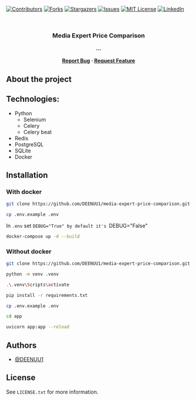 [![Contributors][contributors-shield]][contributors-url]
[![Forks][forks-shield]][forks-url]
[![Stargazers][stars-shield]][stars-url]
[![Issues][issues-shield]][issues-url]
[![MIT License][license-shield]][license-url]
[![LinkedIn][linkedin-shield]][linkedin-url]



<br />
<div align="center">
  <h3 align="center">Media Expert Price Comparison</h3>
  <strong align="center">
    ...
    <br />
    <br />
    <a href="https://github.com/DEENUU1/media-expert-price-comparison/issues">Report Bug</a>
    ·
    <a href="https://github.com/DEENUU1/media-expert-price-comparison/issues">Request Feature</a>
  </strong>
</div>


## About the project


## Technologies:
- Python
  - Selenium
  - Celery
  - Celery beat
- Redis
- PostgreSQL
- SQLite
- Docker


## Installation
### With docker
```bash
git clone https://github.com/DEENUU1/media-expert-price-comparison.git
```


```bash
cp .env.example .env
```

In `.env` set `DEBUG="True" by default it's `DEBUG="False"
 
```bash
docker-compose up -d --build
```

### Without docker
```bash
git clone https://github.com/DEENUU1/media-expert-price-comparison.git
```

```bash
python -m venv .venv
```

```bash
.\.venv\Scripts\activate
```

```bash
pip install -r requirements.txt
```

```bash
cp .env.example .env
```

```bash
cd app
```

```bash
uvicorn app:app --reload
```

## Authors

- [@DEENUU1](https://www.github.com/DEENUU1)

<!-- LICENSE -->

## License

See `LICENSE.txt` for more information.


<!-- MARKDOWN LINKS & IMAGES -->
<!-- https://www.markdownguide.org/basic-syntax/#reference-style-links -->

[contributors-shield]: https://img.shields.io/github/contributors/DEENUU1/media-expert-price-comparison.svg?style=for-the-badge

[contributors-url]: https://github.com/DEENUU1/media-expert-price-comparison/graphs/contributors

[forks-shield]: https://img.shields.io/github/forks/DEENUU1/media-expert-price-comparison.svg?style=for-the-badge

[forks-url]: https://github.com/DEENUU1/media-expert-price-comparison/network/members

[stars-shield]: https://img.shields.io/github/stars/DEENUU1/media-expert-price-comparison.svg?style=for-the-badge

[stars-url]: https://github.com/DEENUU1/media-expert-price-comparison/stargazers

[issues-shield]: https://img.shields.io/github/issues/DEENUU1/media-expert-price-comparison.svg?style=for-the-badge

[issues-url]: https://github.com/DEENUU1/media-expert-price-comparison/issues

[license-shield]: https://img.shields.io/github/license/DEENUU1/media-expert-price-comparison.svg?style=for-the-badge

[license-url]: https://github.com/DEENUU1/media-expert-price-comparison/blob/master/LICENSE.txt

[linkedin-shield]: https://img.shields.io/badge/-LinkedIn-black.svg?style=for-the-badge&logo=linkedin&colorB=555

[linkedin-url]: https://linkedin.com/in/kacper-wlodarczyk

[basic]: https://github.com/DEENUU1/media-expert-price-comparison/blob/main/assets/v1_2/basic.gif?raw=true

[full]: https://github.com/DEENUU1/media-expert-price-comparison/blob/main/assets/v1_2/full.gif?raw=true

[search]: https://github.com/DEENUU1/media-expert-price-comparison/blob/main/assets/v1_2/search.gif?raw=true
